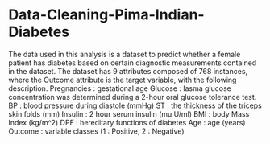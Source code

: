 # Data-Cleaning-Pima-Indian-Diabetes
The data used in this analysis is a dataset to predict whether a female patient has diabetes based on certain diagnostic measurements contained in the dataset. The dataset has 9 attributes composed of 768 instances, where the Outcome attribute is the target variable, with the following description.  Pregnancies : gestational age Glucose : lasma glucose concentration was determined during a 2-hour oral glucose tolerance test. BP : blood pressure during diastole (mmHg) ST : the thickness of the triceps skin folds (mm) Insulin : 2 hour serum insulin (mu U/ml) BMI : body Mass Index (kg/m^2) DPF : hereditary functions of diabetes Age : age (years) Outcome : variable classes (1 : Positive, 2 : Negative)
